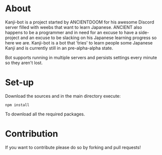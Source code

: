 # About

Kanji-bot is a project started by ANCIENTDOOM for his awesome Discord server filled with weebs that want to learn Japanese.
ANCIENT also happens to be a programmer and in need for an excuse to have a side-project and an excuse to be slacking on his Japanese learning progress so here we are.
Kanji-bot is a bot that 'tries' to learn people some Japanese Kanji and is currently still in an pre-alpha-alpha state.

Bot supports running in multiple servers and persists settings every minute so they aren't lost. 

# Set-up

Download the sources and in the main directory execute:
```
npm install
```
To download all the required packages.

# Contribution

If you want to contribute please do so by forking and pull requests!
